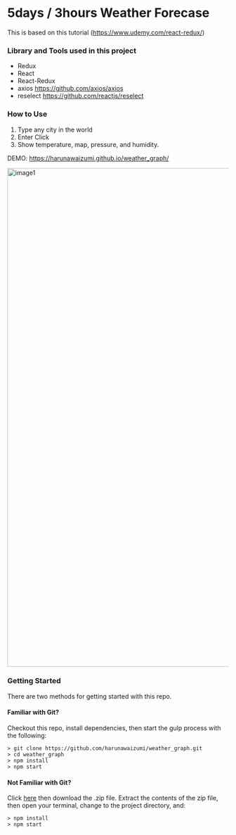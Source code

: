# 5days / 3hours Weather Forecase

This is based on this tutorial (https://www.udemy.com/react-redux/)

### Library and Tools used in this project

- Redux
- React
- React-Redux
- axios https://github.com/axios/axios
- reselect  https://github.com/reactjs/reselect

### How to Use

1. Type any city in the world
2. Enter Click
3. Show temperature, map, pressure, and humidity.

DEMO: https://harunawaizumi.github.io/weather_graph/

<img width="1134" alt="image1" src="https://user-images.githubusercontent.com/19813624/31176770-f8789a22-a94e-11e7-9a69-e2a218feb51e.png">



### Getting Started

There are two methods for getting started with this repo.

#### Familiar with Git?
Checkout this repo, install dependencies, then start the gulp process with the following:

```
> git clone https://github.com/harunawaizumi/weather_graph.git
> cd weather_graph
> npm install
> npm start
```

#### Not Familiar with Git?
Click [here](https://github.com/StephenGrider/ReactStarter/releases) then download the .zip file.  Extract the contents of the zip file, then open your terminal, change to the project directory, and:

```
> npm install
> npm start
```
